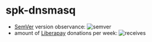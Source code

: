 # spk-dnsmasq
- [SemVer](https://semver.org/) version observance: ![semver](https://img.shields.io/badge/semver-2.0.0-blue)
- amount of [Liberapay](https://liberapay.com/awoland) donations per week: ![receives](https://img.shields.io/badge/receives-2.00%20USD%2Fweek-yellow)

